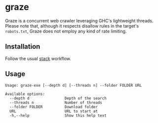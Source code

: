 # graze

Graze is a concurrent web crawler leveraging GHC's lightweight threads. Please
note that, although it respects disallow rules in the target's `robots.txt`,
Graze does not employ any kind of rate limiting.


## Installation

Follow the usual [stack](https://www.haskellstack.org) workflow.


## Usage

```
Usage: graze-exe [--depth d] [--threads n] --folder FOLDER URL

Available options:
  --depth d                Depth of the search
  --threads n              Number of threads
  --folder FOLDER          Download folder
  URL                      URL to start at
  -h,--help                Show this help text
```
